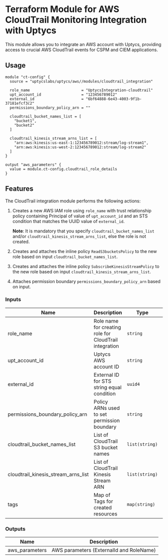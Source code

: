 # Terraform Module for AWS CloudTrail Monitoring Integration with Uptycs

This module allows you to integrate an AWS account with Uptycs, providing access to crucial AWS CloudTrail events for CSPM and CIEM applications.

## Usage

```hcl
module "ct-config" {
  source = "uptycslabs/uptycs/aws//modules/cloudtrail_integration"

  role_name                       = "UptycsIntegration-cloudtrail"
  upt_account_id                  = "123456789012"
  external_id                     = "6bf64888-6e43-4003-9f1b-37181efcf3c2"
  permissions_boundary_policy_arn = ""

  cloudtrail_bucket_names_list = [
    "bucket1",
    "bucket2"
  ]

  cloudtrail_kinesis_stream_arns_list = [
    "arn:aws:kinesis:us-east-1:123456789012:stream/log-stream1",
    "arn:aws:kinesis:us-west-2:123456789012:stream/log-stream2"
  ]
}

output "aws_parameters" {
  value = module.ct-config.cloudtrail_role_details
}
```

## Features

The CloudTrail integration module performs the following actions:

1. Creates a new AWS IAM role using `role_name` with trust relationship policy containing Principal of value of `upt_account_id` and an STS condition that matches the UUID value of `external_id`.
   
   **Note**: It is mandatory that you specify `cloudtrail_bucket_names_list` and/or `cloudtrail_kinesis_stream_arns_list`, else the role is not created.
   
1. Creates and attaches the inline policy `ReadS3bucketsPolicy` to the new role based on input `cloudtrail_bucket_names_list`.
1. Creates and attaches the inline policy `SubscribeKinesisStreamPolicy` to the new role based on input `cloudtrail_kinesis_stream_arns_list`.
1. Attaches permission boundary `permissions_boundary_policy_arn` based on input.

<!-- BEGINNING OF PRE-COMMIT-TERRAFORM DOCS HOOK -->

### Inputs

| Name | Description | Type | Default | Required |
| --- | --- | --- | --- | --- |
| role_name | Role name for creating role for CloudTrail integration | `string` | `UptycsIntegration-cloudtrail` | Optional |
| upt_account_id | Uptycs AWS account ID | `string` | `""` | Yes |
| external_id | External ID for STS string equal condition | `uuid4` | `""` | Yes |
| permissions_boundary_policy_arn | Policy ARNs used to set permission boundary | `string` | `""` | Optional |
| cloudtrail_bucket_names_list | List of CloudTrail S3 bucket names | `list(string)` | `[]` | Optional |
| cloudtrail_kinesis_stream_arns_list | List of CloudTrail Kinesis Stream ARN | `list(string)` | `[]` | Optional |
| tags | Map of Tags for created resources | `map(string)`  | `{}` | Optional |

### Outputs

| Name | Description |
| --- | --- |
| aws_parameters | AWS parameters (ExternalId and RoleName) |

<!-- END OF PRE-COMMIT-TERRAFORM DOCS HOOK -->
